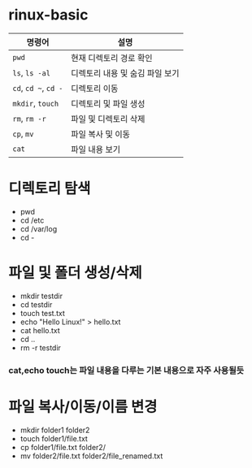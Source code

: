 # rinux-basic

| 명령어                  | 설명                 |
| -------------------- | ------------------ |
| `pwd`                | 현재 디렉토리 경로 확인      |
| `ls`, `ls -al`       | 디렉토리 내용 및 숨김 파일 보기 |
| `cd`, `cd ~`, `cd -` | 디렉토리 이동            |
| `mkdir`, `touch`     | 디렉토리 및 파일 생성       |
| `rm`, `rm -r`        | 파일 및 디렉토리 삭제       |
| `cp`, `mv`           | 파일 복사 및 이동         |
| `cat`                | 파일 내용 보기           |


# 디렉토리 탐색
- pwd
- cd /etc
- cd /var/log
- cd -

# 파일 및 폴더 생성/삭제
- mkdir testdir
- cd testdir
- touch test.txt   
- echo "Hello Linux!" > hello.txt
- cat hello.txt
- cd ..
- rm -r testdir

### cat,echo touch는 파일 내용을 다루는 기본 내용으로 자주 사용될듯    

# 파일 복사/이동/이름 변경
- mkdir folder1 folder2
- touch folder1/file.txt
- cp folder1/file.txt folder2/
- mv folder2/file.txt folder2/file_renamed.txt
